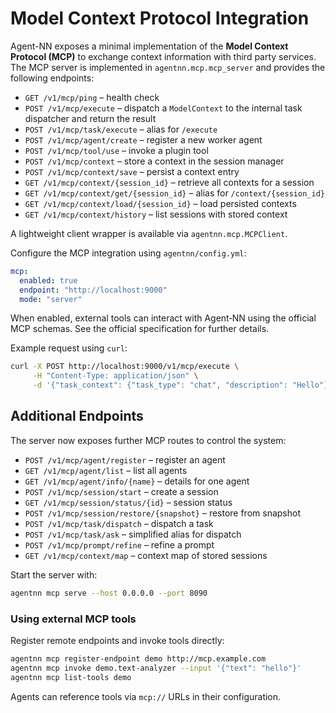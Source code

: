 # Model Context Protocol Integration

Agent-NN exposes a minimal implementation of the **Model Context Protocol (MCP)**
to exchange context information with third party services. The MCP server is
implemented in `agentnn.mcp.mcp_server` and provides the following endpoints:

- `GET /v1/mcp/ping` – health check
- `POST /v1/mcp/execute` – dispatch a `ModelContext` to the internal task
  dispatcher and return the result
- `POST /v1/mcp/task/execute` – alias for `/execute`
- `POST /v1/mcp/agent/create` – register a new worker agent
- `POST /v1/mcp/tool/use` – invoke a plugin tool
- `POST /v1/mcp/context` – store a context in the session manager
- `POST /v1/mcp/context/save` – persist a context entry
- `GET /v1/mcp/context/{session_id}` – retrieve all contexts for a session
- `GET /v1/mcp/context/get/{session_id}` – alias for `/context/{session_id}`
- `GET /v1/mcp/context/load/{session_id}` – load persisted contexts
- `GET /v1/mcp/context/history` – list sessions with stored context

A lightweight client wrapper is available via `agentnn.mcp.MCPClient`.

Configure the MCP integration using `agentnn/config.yml`:

```yaml
mcp:
  enabled: true
  endpoint: "http://localhost:9000"
  mode: "server"
```

When enabled, external tools can interact with Agent‑NN using the official MCP
schemas. See the official specification for further details.

Example request using ``curl``:

```bash
curl -X POST http://localhost:9000/v1/mcp/execute \
     -H "Content-Type: application/json" \
     -d '{"task_context": {"task_type": "chat", "description": "Hello"}}'
```

## Additional Endpoints

The server now exposes further MCP routes to control the system:

- `POST /v1/mcp/agent/register` – register an agent
- `GET /v1/mcp/agent/list` – list all agents
- `GET /v1/mcp/agent/info/{name}` – details for one agent
- `POST /v1/mcp/session/start` – create a session
- `GET /v1/mcp/session/status/{id}` – session status
- `POST /v1/mcp/session/restore/{snapshot}` – restore from snapshot
- `POST /v1/mcp/task/dispatch` – dispatch a task
- `POST /v1/mcp/task/ask` – simplified alias for dispatch
- `POST /v1/mcp/prompt/refine` – refine a prompt
- `GET /v1/mcp/context/map` – context map of stored sessions

Start the server with:

```bash
agentnn mcp serve --host 0.0.0.0 --port 8090
```

### Using external MCP tools

Register remote endpoints and invoke tools directly:

```bash
agentnn mcp register-endpoint demo http://mcp.example.com
agentnn mcp invoke demo.text-analyzer --input '{"text": "hello"}'
agentnn mcp list-tools demo
```

Agents can reference tools via `mcp://` URLs in their configuration.
